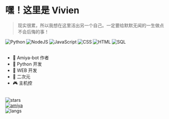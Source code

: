 # 嘿！这里是 Vivien

> 现实很累，所以我想在这里活出另一个自己。一定要给默默无闻的一生做点不会后悔的事！

<div>
    <img alt="Python" src="https://img.shields.io/badge/Python%20-%2314354C.svg?logo=python&logoColor=white">
    <img alt="NodeJS" src="https://img.shields.io/badge/Node.js%20-%2343853D.svg?logo=node.js&logoColor=white">
    <img alt="JavaScript"
         src="https://img.shields.io/badge/JavaScript%20-%23F7DF1E.svg?logo=javascript&logoColor=black">
    <img alt="CSS" src="https://img.shields.io/badge/CSS%20-%231572B6.svg?logo=css3&logoColor=white">
    <img alt="HTML" src="https://img.shields.io/badge/HTML%20-%23E34F26.svg?logo=html5&logoColor=white">
    <img alt="SQL" src="https://img.shields.io/badge/SQL%20-%23025E8C.svg?logo=amazon-dynamodb&logoColor=white">
</div>
<br>

- 🐰 Amiya-bot 作者
- 🐍 Python 开发
- 🐝 WEB 开发
- 👻 二次元
- 🎮 主机控

<br>
<div>
    <img alt="stars"
         src="https://github-readme-stats.vercel.app/api?username=vivien8261&show_icons=true&theme=material-palenight">
</div>
<div>
    <a href="https://github.com/vivien8261/Amiya-Bot" target="_blank">
        <img alt="amiya"
             src="https://github-readme-stats.anuraghazra1.vercel.app/api/pin/?username=vivien8261&repo=Amiya-bot&theme=material-palenight">
    </a>
</div>
<div>
    <img alt="langs"
         src="https://github-readme-stats.anuraghazra1.vercel.app/api/top-langs/?username=vivien8261&layout=compact&theme=material-palenight">
</div>
